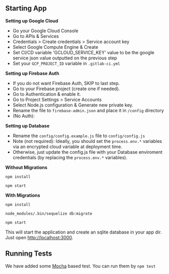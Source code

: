 ## Starting App

**Setting up Google Cloud**

- Go your Google Cloud Console
- Go to APIs & Services
- Credentials > Create credentials > Service account key
- Select Google Compute Engine & Create
- Set CI/CD variable 'GCLOUD_SERVICE_KEY' value to be the google service json value outputted on the previous step
- Set your `GCP_PROJECT_ID` variable in `.gitlab-ci.yml`

**Setting up Firebase Auth**

- If you do not want Firebase Auth, SKIP to last step.
- Go to your Firebase project (create one if needed).
- Go to Authentication & enable it.
- Go to Project Settings > Service Accounts
- Select Node.js configuration & Generate new private key.
- Rename the file to `firebase-admin.json` and place it in `/config` directory
- (No Auth):

**Setting up Database**

- Rename the `config/config.example.js` file to `config/config.js`
- Note (not required): Ideally, you should set the `process.env.*` variables via an encrypted cloud variable at deployment time.
- Otherwise, just update the config.js file with your Database enviroment credentials (by replacing the `process.env.*` variables).

**Without Migrations**

```
npm install

npm start

```

**With Migrations**

```
npm install

node_modules/.bin/sequelize db:migrate

npm start

```

This will start the application and create an sqlite database in your app dir.
Just open [http://localhost:3000](http://localhost:3000).

## Running Tests

We have added some [Mocha](https://mochajs.org) based test. You can run them by `npm test`

